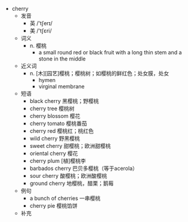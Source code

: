 - cherry
  - 发音
    - 英 /'tʃerɪ/
    - 美 /'tʃɛri/
  - 词义
    - n. 樱桃
      - a small round red or black fruit with a long thin stem and a stone in the middle
  - 近义词
    - n. [木][园艺]樱桃；樱桃树；如樱桃的鲜红色；处女膜，处女
      - hymen
      - virginal membrane
  - 短语
    - black cherry 黑樱桃；野樱桃
    - cherry tree 樱桃树
    - cherry blossom 樱花
    - cherry tomato 樱桃番茄
    - cherry red 樱桃红；桃红色
    - wild cherry 野黑樱桃
    - sweet cherry 甜樱桃；欧洲甜樱桃
    - oriental cherry 樱花
    - cherry plum [植]樱桃李
    - barbados cherry 巴贝多樱桃（等于acerola）
    - sour cherry 酸樱桃；欧洲酸樱桃
    - ground cherry 地樱桃，醋栗；鹅莓
  - 例句
    - a bunch of cherries 一串樱桃
    - cherry pie 樱桃馅饼
  - 补充
